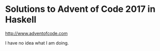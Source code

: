 # Solutions to Advent of Code 2017 in Haskell

http://www.adventofcode.com

I have no idea what I am doing.
